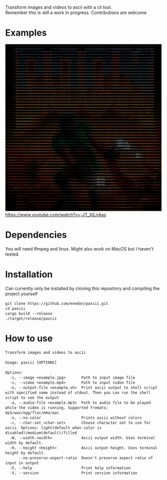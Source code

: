Transform images and videos to ascii with a cli tool.<br>
Remember this is still a work in progress. Contributions are welcome

# Examples
<img src="example.png" width="500"><br>
https://www.youtube.com/watch?v=-JT_XlLnAas

# Dependencies
You will need ffmpeg and linux. Might also work on MacOS but I haven't tested.

# Installation
Can currently only be installed by cloning this repository and compiling the project yourself
```
git clone https://github.com/enedon/paxcii.git
cd paxcii
cargo build --release
./target/release/paxcii
```

# How to use
```
Transform images and videos to ascii

Usage: paxcii [OPTIONS]

Options:
  -i, --image <example.jpg>       Path to input image file
  -v, --video <example.mp4>       Path to input video file
  -o, --output-file <example.sh>  Print ascii output to shell script with specified name instead of stdout. Then you can run the shell script to see the output
  -a, --audio-file <example.mp3>  Path to audio file to be played while the video is running. Supported fromats: mp3/wav/ogg/flac/m4a/aac
  -n, --no-color                  Prints ascii without colors
  -c, --char-set <char-set>       Choose character set to use for ascii. Options: light(default when color is disabled)/medium(default)/filled
  -W, --width <width>             Ascii output width. Uses terminal width by default.
  -H, --height <height>           Ascii output height. Uses terminal height by default.
      --no-preserve-aspect-ratio  Doesn't preserve aspect ratio of input in output
  -h, --help                      Print help information
  -V, --version                   Print version information
```